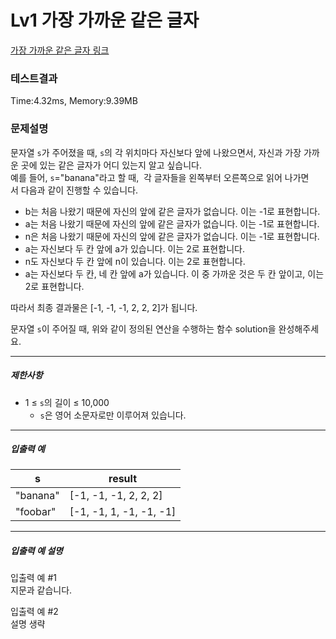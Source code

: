 # Lv1 가장 가까운 같은 글자
 [가장 가까운 같은 글자 링크](https://school.programmers.co.kr/learn/courses/30/lessons/142086)

### 테스트결과
 Time:4.32ms, Memory:9.39MB


### 문제설명
<p>문자열 <code>s</code>가&nbsp;주어졌을 때, <code>s</code>의 각 위치마다 자신보다 앞에 나왔으면서, 자신과 가장 가까운 곳에 있는 같은 글자가 어디 있는지 알고 싶습니다.<br>
예를 들어, <code>s</code>="banana"라고 할 때,&nbsp; 각 글자들을 왼쪽부터 오른쪽으로 읽어 나가면서&nbsp;다음과 같이 진행할 수 있습니다.</p>

<ul>
    <li>b는 처음 나왔기 때문에 자신의 앞에 같은 글자가 없습니다. 이는 -1로 표현합니다.</li>
    <li>a는 처음 나왔기 때문에 자신의 앞에 같은 글자가 없습니다. 이는 -1로 표현합니다.</li>
    <li>n은 처음 나왔기 때문에 자신의 앞에 같은 글자가 없습니다. 이는 -1로 표현합니다.</li>
    <li>a는 자신보다 두 칸 앞에 a가 있습니다. 이는 2로 표현합니다.</li>
    <li>n도&nbsp;자신보다 두 칸 앞에 n이 있습니다. 이는 2로 표현합니다.</li>
    <li>a는 자신보다 두 칸, 네 칸 앞에 a가 있습니다. 이 중 가까운 것은 두 칸 앞이고, 이는 2로 표현합니다.</li>
</ul>

<p>따라서 최종 결과물은 [-1, -1, -1, 2, 2, 2]가 됩니다.</p>

<p>문자열 <code>s</code>이 주어질 때, 위와 같이 정의된 연산을 수행하는 함수 solution을 완성해주세요.</p>

<hr>

<h5>제한사항</h5>

<ul>
    <li>1 ≤ <code>s</code>의 길이 ≤ 10,000
<ul>
    <li><code>s</code>은 영어 소문자로만 이루어져 있습니다.</li>
</ul></li>
</ul>

<hr>

<h5>입출력 예</h5>
<table class="table">
<thead><tr>
    <th>s</th>
    <th>result</th>
</tr>
</thead>
<tbody><tr>
    <td>"banana"</td>
    <td>[-1, -1, -1, 2, 2, 2]</td>
</tr>
<tr>
    <td>"foobar"</td>
    <td>[-1, -1, 1, -1, -1, -1]</td>
</tr>
</tbody>
</table>
<hr>

<h5>입출력 예 설명</h5>

<p>입출력 예 #1<br>
지문과 같습니다.</p>

<p>입출력 예 #2<br>
설명 생략</p>
